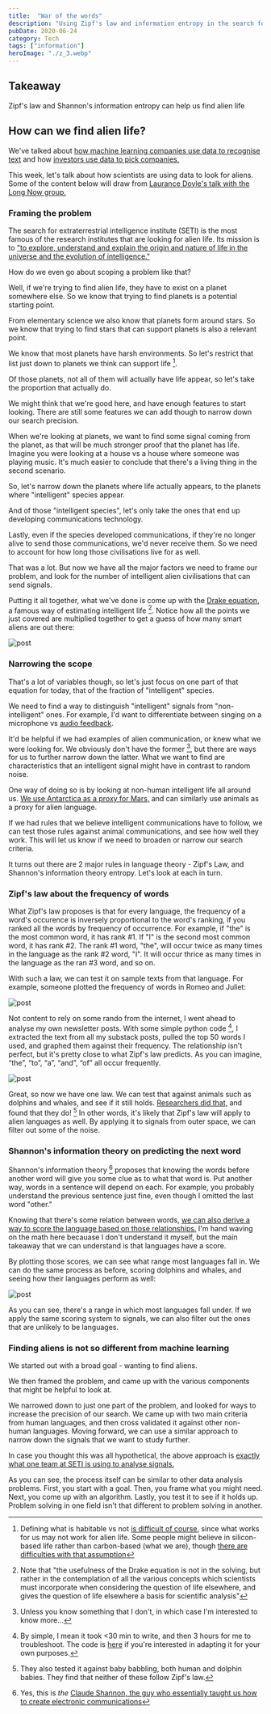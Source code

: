 ```yaml
---
title:  "War of the words"  
description: "Using Zipf's law and information entropy in the search for aliens"
pubDate: 2020-06-24
category: Tech
tags: ["information"]
heroImage: "./z_3.webp"
---
```


## Takeaway

Zipf's law and Shannon's information entropy can help us find alien life

## How can we find alien life?

We've talked about [how machine learning companies use data to recognise text](https://avoidboringpeople.substack.com/p/the-next-machine-learning-startup "ML") and how [investors use data to pick companies.](https://avoidboringpeople.substack.com/p/not-everything-is-insider-trading "invest")

This week, let's talk about how scientists are using data to look for aliens. Some of the content below will draw from [Laurance Doyle's talk with the Long Now group.](http://longnow.org/seminars/02020/apr/29/interspecies-communication-and-search-extraterrestrial-intelligence/ "Long")

### Framing the problem

The search for extraterrestrial intelligence institute (SETI) is the most famous of the research institutes that are looking for alien life. Its mission is to ["to explore, understand and explain the origin and nature of life in the universe and the evolution of intelligence."](https://www.seti.org/about-us/mission "mission")

How do we even go about scoping a problem like that? 

Well, if we're trying to find alien life, they have to exist on a planet somewhere else. So we know that trying to find planets is a potential starting point.

From elementary science we also know that planets form around stars. So we know that trying to find stars that can support planets is also a relevant point.

We know that most planets have harsh environments. So let's restrict that list just down to planets we think can support life [^1].

Of those planets, not all of them will actually have life appear, so let's take the proportion that actually do.

We might think that we're good here, and have enough features to start looking. There are still some features we can add though to narrow down our search precision. 

When we're looking at planets, we want to find some signal coming from the planet, as that will be much stronger proof that the planet has life. Imagine you were looking at a house vs a house where someone was playing music. It's much easier to conclude that there's a living thing in the second scenario. 

So, let's narrow down the planets where life actually appears, to the planets where "intelligent" species appear.

And of those "intelligent species", let's only take the ones that end up developing communications technology. 

Lastly, even if the species developed communications, if they're no longer alive to send those communications, we'd never receive them. So we need to account for how long those civilisations live for as well.

That was a lot. But now we have all the major factors we need to frame our problem, and look for the number of intelligent alien civilisations that can send signals.

Putting it all together, what we've done is come up with the [Drake equation](https://en.wikipedia.org/wiki/Drake_equation#:~:text=The%20Drake%20equation%20is%20a%20statement%20that%20stimulates%20intellectual%20curiosity,a%20part%20of%20that%20universe. "Drake"), a famous way of estimating intelligent life [^2]. Notice how all the points we just covered are multiplied together to get a guess of how many smart aliens are out there:

![post](./z_1.webp)

### Narrowing the scope 

That's a lot of variables though, so let's just focus on one part of that equation for today, that of the fraction of "intelligent" species. 

We need to find a way to distinguish "intelligent" signals from "non-intelligent" ones. For example, I'd want to differentiate between singing on a microphone vs [audio feedback](https://en.wikipedia.org/wiki/Audio_feedback "audio"). 

It'd be helpful if we had examples of alien communication, or knew what we were looking for. We obviously don't have the former [^3], but there are ways for us to further narrow down the latter. What we want to find are characteristics that an intelligent signal might have in contrast to random noise.

One way of doing so is by looking at non-human intelligent life all around us. [We use Antarctica as a proxy for Mars,](https://www.cnn.com/2015/12/09/health/white-mars-antarctica-concordia/index.html "Mars") and can similarly use animals as a proxy for alien language. 

If we had rules that we believe intelligent communications have to follow, we can test those rules against animal communications, and see how well they work. This will let us know if we need to broaden or narrow our search criteria.

It turns out there are 2 major rules in language theory - Zipf's Law, and Shannon's information theory entropy. Let's look at each in turn.

### Zipf's law about the frequency of words

What Zipf's law proposes is that for every language, the frequency of a word's occurence is inversely proportional to the word's ranking, if you ranked all the words by frequency of occurrence. For example, if "the" is the most common word, it has rank #1. If "I" is the second most common word, it has rank #2. The rank #1 word, "the", will occur twice as many times in the language as the rank #2 word, "I". It will occur thrice as many times in the language as the ran #3 word, and so on.

With such a law, we can test it on sample texts from that language. For example, someone plotted the frequency of words in Romeo and Juliet:

![post](./z_2.webp)

Not content to rely on some rando from the internet, I went ahead to analyse my own newsletter posts. With some simple python code [^4], I extracted the text from all my substack posts, pulled the top 50 words I used, and graphed them against their frequency. The relationship isn't perfect, but it's pretty close to what Zipf's law predicts. As you can imagine, “the”, “to”, “a”, “and”, “of” all occur frequently.

![post](./z_3.webp)

Great, so now we have one law. We can test that against animals such as dolphins and whales, and see if it still holds. [Researchers did that,](https://www.seti.org/animal-communications-information-theory-and-search-extraterrestrial-intelligence-seti#:~:text=We%20also%20found%20that%20bottlenose,Zipf's%20Law%20distribution%20of%20signals.&text=In%20other%20words%2C%20baby%20bottlenose,start%20to%20whistle%20like%20adults. "dolphin") and found that they do! [^5] In other words, it's likely that Zipf's law will apply to alien languages as well. By applying it to signals from outer space, we can filter out some of the noise.

### Shannon's information theory on predicting the next word

Shannon's information theory [^6] proposes that knowing the words before another word will give you some clue as to what that word is. Put another way, words in a sentence will depend on each. For example, you probably understand the previous sentence just fine, even though I omitted the last word "other."

Knowing that there's some relation between words, [we can also derive a way to score the language based on those relationships.](https://langev.com/pdf/plotkin00languageEvolution.pdf "shannon") I'm hand waving on the math here becauase I don't understand it myself, but the main takeaway that we can understand is that languages have a score. 

By plotting those scores, we can see what range most languages fall in. We can do the same process as before, scoring dolphins and whales, and seeing how their languages perform as well:

![post](./z_4.webp)

As you can see, there's a range in which most languages fall under. If we apply the same scoring system to signals, we can also filter out the ones that are unlikely to be languages.

### Finding aliens is not so different from machine learning

We started out with a broad goal - wanting to find aliens. 

We then framed the problem, and came up with the various components that might be helpful to look at.

We narrowed down to just one part of the problem, and looked for ways to increase the precision of our search. We came up with two main criteria from human languages, and then cross validated it against other non-human languages. Moving forward, we can use a similar approach to narrow down the signals that we want to study further.

In case you thought this was all hypothetical, the above approach is [exactly what one team at SETI is using to analyse signals.](https://www.seti.org/animal-communications-information-theory-and-search-extraterrestrial-intelligence-seti#:~:text=We%20also%20found%20that%20bottlenose,Zipf's%20Law%20distribution%20of%20signals.&text=In%20other%20words%2C%20baby%20bottlenose,start%20to%20whistle%20like%20adults. "SETI")

As you can see, the process itself can be similar to other data analysis problems. First, you start with a goal. Then, you frame what you might need. Next, you come up with an algorithm. Lastly, you test it to see if it holds up. Problem solving in one field isn't that different to problem solving in another. 


[^1]: Defining what is habitable vs not [is difficult of course,](https://en.wikipedia.org/wiki/Circumstellar_habitable_zone "zone") since what works for us may not work for alien life. Some people might believe in silicon-based life rather than carbon-based (what we are), though [there are difficulties with that assumption](https://astronomy.stackexchange.com/questions/20858/why-do-aliens-have-to-be-carbon-based-lifeforms "carbon")
[^2]: Note that "the usefulness of the Drake equation is not in the solving, but rather in the contemplation of all the various concepts which scientists must incorporate when considering the question of life elsewhere, and gives the question of life elsewhere a basis for scientific analysis"
[^3]: Unless you know something that I don't, in which case I'm interested to know more...
[^4]: By simple, I mean it took <30 min to write, and then 3 hours for me to troubleshoot. The code is [here](https://github.com/leonlinsx/ABP-code/blob/master/Python-projects/File%20extractor.py "git") if you're interested in adapting it for your own purposes. 
[^5]: They also tested it against baby babbling, both human and dolphin babies. They find that neither of these follow Zipf's law.
[^6]: Yes, this is *the* [Claude Shannon, the guy who essentially taught us how to create electronic communications](https://www.itsoc.org/about/shannon "Shannon")